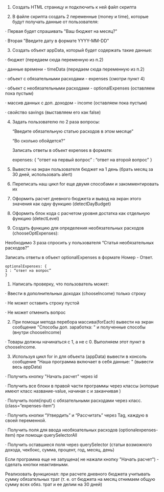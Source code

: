 1) Создать HTML страницу и подключить к ней файл скрипта

2) В файле скрипта создать 2 переменные (money и time), которые будут получать данные от пользователя:

·      Первая будет спрашивать "Ваш бюджет на месяц?"

·      Вторая "Введите дату в формате YYYY-MM-DD"

3) Создать объект appData, который будет содержать такие данные:

·      бюджет (передаем сюда переменную из п.2)

·      данные времени - timeData (передаем сюда переменную из п.2)

·      объект с обязательными расходами - expenses (смотри пункт 4)

·      объект с необязательными расходами - optionalExpenses (оставляем пока пустым)

·      массив данных с доп. доходом - income (оставляем пока пустым)

·      свойство savings (выставляем его как false)

4) Задать пользователю по 2 раза вопросы:

    “Введите обязательную статью расходов в этом месяце”

    “Во сколько обойдется?”

    Записать ответы в объект expenses в формате: 

    expenses: {
    “ответ на первый вопрос” : “ответ на второй вопрос”
    }
5) Вывести на экран пользователя бюджет на 1 день (брать месяц за 30 дней, использовать alert)




1) Переписать наш цикл for еще двумя способами и закомментировать их




1) Оформить расчет дневного бюджета  и вывод на экран этого значения как одну функцию (detectDayBudget)

2) Оформить блок кода с расчетом уровня достатка как отдельную функцию (detectLevel)

3) Создать функцию для определения необязательных расходов (chooseOptExpenses):

Необходимо 3 раза спросить у пользователя “Статья необязательных расходов?”

Записать ответы в объект optionalExpenses в формате Номер - Ответ.

    optionalExpenses: {
    1 : “ответ на вопрос”
    }

1) Написать проверку, что пользователь может:

·        Ввести в дополнительных доходах (chooseIncome) только строку

·        Не может оставить строку пустой

·        Не может отменить вопрос

2) При помощи метода перебора массива(forEach) вывести на экран сообщение "Способы доп. заработка: " и полученные способы (внутри chooseIncome)

·        Товары должны начинаться с 1, а не с 0. Выполняем этот пункт в chooseIncome.

3) Используя цикл for in для объекта (appData) вывести в консоль сообщение "Наша программа включает в себя данные: " (вывести весь appData)

·        Получить кнопку "Начать расчет" через id

·        Получить все блоки в правой части программы через классы (которые имеют класс название-value, начиная с 
 и заканчивая 
)

·        Получить поля(input) c обязательными расходами через класс. (class=”expenses-item”)

·        Получить кнопки “Утвердить” и “Рассчитать” через Tag, каждую в своей переменной. 

·        Получить поля для ввода необязательных расходов (optionalexpenses-item) при помощи querySelectorAll

·        Получить оставшиеся поля через querySelector (статьи возможного дохода, чекбокс, сумма, процент, год, месяц, день)

Если программа еще не запущена( не нажали кнопку "Начать расчет") - сделать кнопки неактивными.

Реализовать функционал: при расчете дневного бюджета учитывать сумму обязательных трат (т. e. от бюджета на месяц отнимаем общую сумму всех обяз. трат и ее делим на 30 дней)
